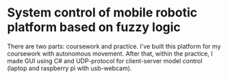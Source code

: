 # System control of mobile robotic platform based on fuzzy logic
There are two parts: coursework and practice.
I've built this platform for my coursework with autonomous movement.
After that, within the practice, I made GUI using C# and UDP-protocol for client-server model control (laptop and raspberry pi with usb-webcam).
